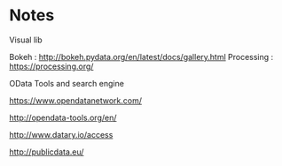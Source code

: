 # Notes

Visual lib

Bokeh : http://bokeh.pydata.org/en/latest/docs/gallery.html
Processing : https://processing.org/

OData Tools and search engine

https://www.opendatanetwork.com/

http://opendata-tools.org/en/

http://www.datary.io/access

http://publicdata.eu/
